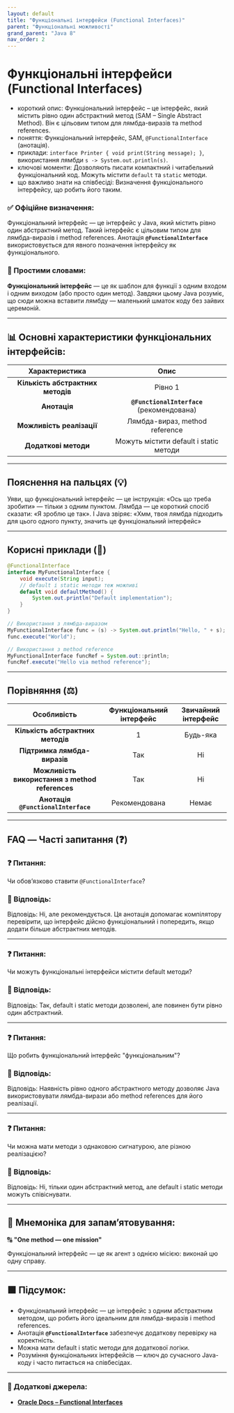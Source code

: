 ```yaml
---
layout: default
title: "Функціональні інтерфейси (Functional Interfaces)"
parent: "Функціональні можливості"
grand_parent: "Java 8"
nav_order: 2
---
```


# Функціональні інтерфейси (Functional Interfaces)

* короткий опис: Функціональний інтерфейс – це інтерфейс, який містить рівно один абстрактний метод (SAM – Single Abstract Method). Він є цільовим типом для лямбда-виразів та method references.
* поняття: Функціональний інтерфейс, SAM, `@FunctionalInterface` (анотація).
* приклади: `interface Printer { void print(String message); }`, використання лямбди `s -> System.out.println(s)`.
* ключові моменти: Дозволяють писати компактний і читабельний функціональний код. Можуть містити `default` та `static` методи.
* що важливо знати на співбесіді: Визначення функціонального інтерфейсу, що робить його таким.

### **✅ Офіційне визначення:**

Функціональний інтерфейс — це інтерфейс у Java, який містить рівно один абстрактний метод. Такий інтерфейс є цільовим типом для лямбда-виразів і method references. Анотація **`@FunctionalInterface`** використовується для явного позначення інтерфейсу як функціонального.

### **🧠 Простими словами:**

**Функціональний інтерфейс** — це як шаблон для функції з одним входом і одним виходом (або просто один метод). Завдяки цьому Java розуміє, що сюди можна вставити лямбду — маленький шматок коду без зайвих церемоній.

---

## **📊 Основні характеристики функціональних інтерфейсів:**

|          Характеристика           |                    Опис                    |
|:---------------------------------:|:------------------------------------------:|
| **Кількість абстрактних методів** |                  Рівно 1                   |
|           **Анотація**            | **`@FunctionalInterface`** (рекомендована) |
|     **Можливість реалізації**     |       Лямбда-вираз, method reference       |
|       **Додаткові методи**        |   Можуть містити default і static методи   |

---

## **Пояснення на пальцях (💡)**

Уяви, що функціональний інтерфейс — це інструкція: «Ось що треба зробити» — тільки з одним пунктом. Лямбда — це короткий спосіб сказати: «Я зроблю це так». І Java звіряє: «Хмм, твоя лямбда підходить для цього одного пункту, значить це функціональний інтерфейс»

---

## **Корисні приклади (🧪)**

```java
@FunctionalInterface
interface MyFunctionalInterface {
    void execute(String input);
    // default і static методи теж можливі
    default void defaultMethod() {
        System.out.println("Default implementation");
    }
}

// Використання з лямбда-виразом
MyFunctionalInterface func = (s) -> System.out.println("Hello, " + s);
func.execute("World");

// Використання з method reference
MyFunctionalInterface funcRef = System.out::println;
funcRef.execute("Hello via method reference");
```

---

## **Порівняння (⚖️)**

|                   Особливість                   | Функціональний інтерфейс | Звичайний інтерфейс |
|:-----------------------------------------------:|:------------------------:|:-------------------:|
|        **Кількість абстрактних методів**        |            1             |      Будь-яка       |
|          **Підтримка лямбда-виразів**           |           Так            |         Ні          |
| **Можливість використання з method references** |           Так            |         Ні          |
|       **Анотація `@FunctionalInterface`**       |      Рекомендована       |        Немає        |

---

## **FAQ — Часті запитання (❓)**

### **❓ Питання:**

 Чи обов’язково ставити `@FunctionalInterface`?

### **💬 Відповідь:**

 Відповідь: Ні, але рекомендується. Ця анотація допомагає компілятору перевірити, що інтерфейс дійсно функціональний і попередить, якщо додати більше абстрактних методів.

---

### **❓ Питання:**

 Чи можуть функціональні інтерфейси містити default методи?

### **💬 Відповідь:**

 Відповідь: Так, default і static методи дозволені, але повинен бути рівно один абстрактний.

---

### **❓ Питання:**

 Що робить функціональний інтерфейс "функціональним"?

### **💬 Відповідь:**

 Відповідь: Наявність рівно одного абстрактного методу дозволяє Java використовувати лямбда-вирази або method references для його реалізації.

---

### **❓ Питання:**

 Чи можна мати методи з однаковою сигнатурою, але різною реалізацією?

### **💬 Відповідь:**

 Відповідь: Ні, тільки один абстрактний метод, але default і static методи можуть співіснувати.

---

## **🧠 Мнемоніка для запам’ятовування:**

🔠 **"One method — one mission"**

Функціональний інтерфейс — це як агент з однією місією: виконай цю одну справу.

---

## **🟩 Підсумок:**

* Функціональний інтерфейс — це інтерфейс з одним абстрактним методом, що робить його ідеальним для лямбда-виразів і method references.
* Анотація **`@FunctionalInterface`** забезпечує додаткову перевірку на коректність.
* Можна мати default і static методи для додаткової логіки.
* Розуміння функціональних інтерфейсів — ключ до сучасного Java-коду і часто питається на співбесідах.

---

### **🔗 Додаткові джерела:**

* [**Oracle Docs – Functional Interfaces**](https://docs.oracle.com/javase/8/docs/api/java/lang/FunctionalInterface.html)
